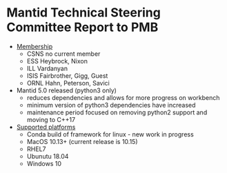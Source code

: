 Mantid Technical Steering Committee Report to PMB
=================================================
 
* [Membership](https://github.com/mantidproject/documents/blob/713dd9c6a927c30f7c5bb8baffcc0e01ab760249/Project-Management/TechnicalSteeringCommittee/TSC-members.md)
  * CSNS no current member
  * ESS Heybrock, Nixon
  * ILL Vardanyan
  * ISIS Fairbrother, Gigg, Guest
  * ORNL Hahn, Peterson, Savici
* Mantid 5.0 released (python3 only)
  * reduces dependencies and allows for more progress on workbench
  * minimum version of python3 dependencies have increased
  * maintenance period focused on removing python2 support and moving to C++17
* [Supported platforms](http://download.mantidproject.org/)
  * Conda build of framework for linux - new work in progress
  * MacOS 10.13+ (current release is 10.15)
  * RHEL7
  * Ubunutu 18.04
  * Windows 10
